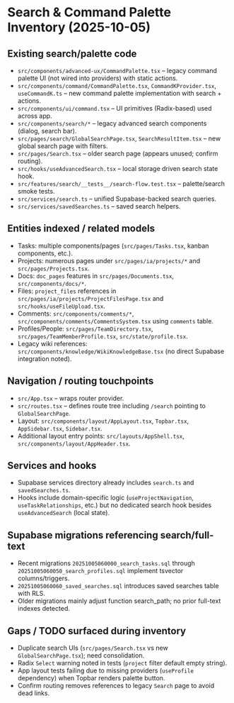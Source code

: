# Search & Command Palette Inventory (2025-10-05)

## Existing search/palette code
- `src/components/advanced-ux/CommandPalette.tsx` – legacy command palette UI (not wired into providers) with static actions.
- `src/components/command/CommandPalette.tsx`, `CommandKProvider.tsx`, `useCommandK.ts` – new command palette implementation with search + actions.
- `src/components/ui/command.tsx` – UI primitives (Radix-based) used across app.
- `src/components/search/*` – legacy advanced search components (dialog, search bar).
- `src/pages/search/GlobalSearchPage.tsx`, `SearchResultItem.tsx` – new global search page with filters.
- `src/pages/Search.tsx` – older search page (appears unused; confirm routing).
- `src/hooks/useAdvancedSearch.tsx` – local storage driven search state hook.
- `src/features/search/__tests__/search-flow.test.tsx` – palette/search smoke tests.
- `src/services/search.ts` – unified Supabase-backed search queries.
- `src/services/savedSearches.ts` – saved search helpers.

## Entities indexed / related models
- Tasks: multiple components/pages (`src/pages/Tasks.tsx`, kanban components, etc.).
- Projects: numerous pages under `src/pages/ia/projects/*` and `src/pages/Projects.tsx`.
- Docs: `doc_pages` features in `src/pages/Documents.tsx`, `src/components/docs/*`.
- Files: `project_files` references in `src/pages/ia/projects/ProjectFilesPage.tsx` and `src/hooks/useFileUpload.tsx`.
- Comments: `src/components/comments/*`, `src/components/comments/CommentsSystem.tsx` using `comments` table.
- Profiles/People: `src/pages/TeamDirectory.tsx`, `src/pages/TeamMemberProfile.tsx`, `src/state/profile.tsx`.
- Legacy wiki references: `src/components/knowledge/WikiKnowledgeBase.tsx` (no direct Supabase integration noted).

## Navigation / routing touchpoints
- `src/App.tsx` – wraps router provider.
- `src/routes.tsx` – defines route tree including `/search` pointing to `GlobalSearchPage`.
- Layout: `src/components/layout/AppLayout.tsx`, `Topbar.tsx`, `AppSidebar.tsx`, `Sidebar.tsx`.
- Additional layout entry points: `src/layouts/AppShell.tsx`, `src/components/layout/AppHeader.tsx`.

## Services and hooks
- Supabase services directory already includes `search.ts` and `savedSearches.ts`.
- Hooks include domain-specific logic (`useProjectNavigation`, `useTaskRelationships`, etc.) but no dedicated search hook besides `useAdvancedSearch` (local state).

## Supabase migrations referencing search/full-text
- Recent migrations `20251005060000_search_tasks.sql` through `20251005060050_search_profiles.sql` implement tsvector columns/triggers.
- `20251005060060_saved_searches.sql` introduces saved searches table with RLS.
- Older migrations mainly adjust function search_path; no prior full-text indexes detected.

## Gaps / TODO surfaced during inventory
- Duplicate search UIs (`src/pages/Search.tsx` vs new `GlobalSearchPage.tsx`); need consolidation.
- Radix `Select` warning noted in tests (`project` filter default empty string).
- App layout tests failing due to missing providers (`useProfile` dependency) when Topbar renders palette button.
- Confirm routing removes references to legacy `Search` page to avoid dead links.
